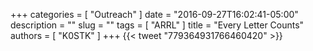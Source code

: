 +++
categories = [ "Outreach" ]
date = "2016-09-27T16:02:41-05:00"
description = ""
slug = ""
tags = [ "ARRL" ]
title = "Every Letter Counts"
authors = [ "K0STK" ]
+++
{{< tweet "779364931766460420" >}}
<!--more-->

